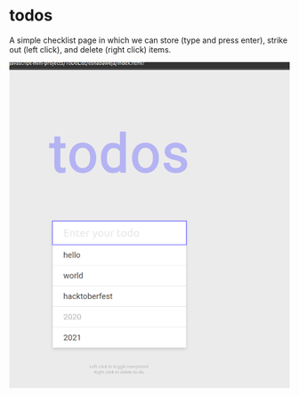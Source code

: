 # todos

A simple checklist page in which we can store (type and press enter), strike out (left click), and delete (right click) items.



![To-do app screenshot](assets/todo.png)

